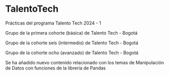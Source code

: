 # TalentoTech
Prácticas del programa Talento Tech 2024 - 1

Grupo de la primera cohorte (básica) de Talento Tech - Bogotá

Grupo de la cohorte seis (intermedio) de Talento Tech - Bogotá

Grupo de la cohorte ocho (avanzado) de Talento Tech - Bogotá

Se ha añadido nuevo contenido relacionado con los temas de Manipulación de Datos con funciones de la librería de Pandas
